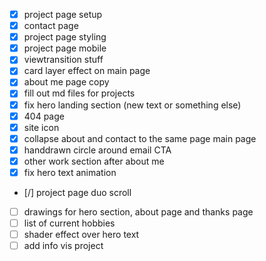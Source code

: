 - [x] project page setup
- [x] contact page
- [x] project page styling
- [x] project page mobile
- [x] viewtransition stuff
- [x] card layer effect on main page
- [x] about me page copy
- [x] fill out md files for projects
- [x] fix hero landing section (new text or something else)
- [x] 404 page
- [x] site icon
- [x] collapse about and contact to the same page main page
- [x] handdrawn circle around email CTA
- [x] other work section after about me
- [x] fix hero text animation
- [/] project page duo scroll
- [ ] drawings for hero section, about page and thanks page
- [ ] list of current hobbies
- [ ] shader effect over hero text
- [ ] add info vis project
